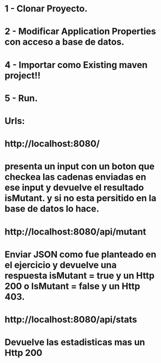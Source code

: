 # 1 - Clonar Proyecto. 
# 2 - Modificar Application Properties con acceso a base de datos.
# 4 - Importar como Existing maven project!!
# 5 - Run.

# Urls: 
# http://localhost:8080/ 
# presenta un input con un boton que checkea las cadenas enviadas en ese input y devuelve el resultado isMutant. y si no esta persitido en la base de datos lo hace.
# http://localhost:8080/api/mutant
# Enviar JSON como fue planteado en el ejercicio y devuelve una respuesta isMutant = true y un Http 200 o IsMutant = false y un Http 403.
# http://localhost:8080/api/stats
# Devuelve las estadisticas mas un Http 200
